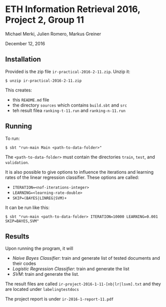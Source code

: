 # ETH Information Retrieval 2016, Project 2, Group 11

Michael Merki, Julien Romero, Markus Greiner

December 12, 2016

## Installation

Provided is the zip file `ir-practical-2016-2-11.zip`. Unzip it:

    $ unzip ir-practical-2016-2-11.zip
    
This creates:
- this `README.md` file
- the directory `sources` which contains `build.sbt` and `src`
- teh result filea `ranking-t-11.run` and `ranking-n-11.run`

## Running
To run:

    $ sbt "run-main Main <path-to-data-folder>"
    
The `<path-to-data-folder>` must contain the directories `train`, `test`, and `validation`.

It is also possible to give options to influence the iterations and learning rates of the linear regression classifier.
These options are called:

- `ITERATION=<nof-iterations-integer>`
- `LEARNING=<learning-rate-double>`
- `SKIP=(BAYES|LINREG|SVM)+`

It can be run like this:

    $ sbt "run-main <path-to-data-folder> ITERATION=10000 LEARNING=0.001 SKIP=BAYES,SVM"


## Results
Upon running the program, it will

- *Naive Bayes Classifier*: train and generate list of tested documents and their codes
- *Logistic Regression Classifier*: train and generate the list
- *SVM*: train and generate the list.

The result files are called `ir-project-2016-1-11-[nb|lr|lsvm].txt` and they are located under `labelingtestdocs`

The project report is under `ir-2016-1-report-11.pdf` 


